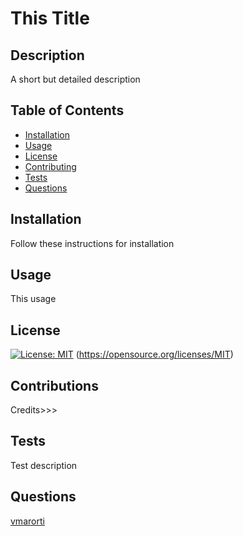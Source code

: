 # This Title


  ## Description

  A short but detailed description
  
  
  ## Table of Contents
  
  - [Installation](#installation)
  - [Usage](#usage)
  - [License](#license)
  - [Contributing](#contributing)
  - [Tests](#tests)
  - [Questions](#questions)
  
  
  ## Installation
  
  Follow these instructions for installation
  
  
  ## Usage
  
  This usage
  
  
  ## License
  
  [![License: MIT](https://img.shields.io/badge/License-MIT-blue.svg)](https://opensource.org/licenses/MIT)
(https://opensource.org/licenses/MIT)
  
  
  ## Contributions
  
  Credits>>>
  
  
  ## Tests
  
  Test description
  
  
  ## Questions
  
  [vmarorti](https://github.com/vmarorti)
  